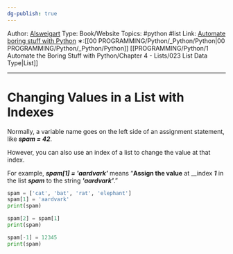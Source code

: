 ```yaml
---
dg-publish: true
---
```

Author: [Alsweigart](https://alsweigart.com/)
Type: Book/Website
Topics: #python #list
Link: [Automate boring stuff with Python](https://automatetheboringstuff.com/)
∗:[[00 PROGRAMMING/Python/_Python/Python\|00 PROGRAMMING/Python/_Python/Python]] [[PROGRAMMING/Python/1 Automate the Boring Stuff with Python/Chapter 4 - Lists/023 List Data Type\|List]] 

---
# Changing Values in a List with Indexes

Normally, a variable name goes on the left side of an assignment statement, like ___spam = 42___.

However, you can also use an index of a list to change the value at that index.

For example, ___spam\[1] = 'aardvark'___ means “__Assign the value__ at __index ___1___ in the list ___spam___ to the string ___'aardvark'___.”

```python
spam = ['cat', 'bat', 'rat', 'elephant']
spam[1] = 'aardvark'
print(spam)

spam[2] = spam[1]
print(spam)

spam[-1] = 12345
print(spam)
```